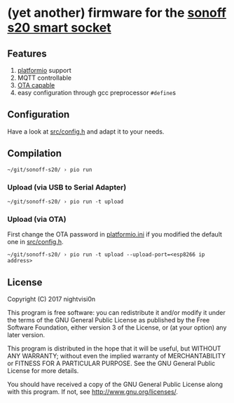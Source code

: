 # (yet another) firmware for the [sonoff s20 smart socket](http://sonoff.itead.cc/en/products/residential/s20-socket) #

## Features ##

1.  [platformio](http://platformio.org/) support
1.  MQTT controllable
1.  [OTA capable](http://docs.platformio.org/en/latest/platforms/espressif8266.html?highlight=ota#over-the-air-ota-update)
1.  easy configuration through gcc preprocessor `#define`s

## Configuration ##

Have a look at [src/config.h](src/config.h) and adapt it to your needs.

## Compilation ##

```shell
~/git/sonoff-s20/ › pio run
```

### Upload (via USB to Serial Adapter) ###

```shell
~/git/sonoff-s20/ › pio run -t upload
```

### Upload (via OTA) ###

First change the OTA password in [platformio.ini](platformio.ini) if you modified the default one in [src/config.h](src/config.h).

```shell
~/git/sonoff-s20/ › pio run -t upload --upload-port=<esp8266 ip address>
```

## License ##

Copyright (C) 2017 nightvisi0n

This program is free software: you can redistribute it and/or modify
it under the terms of the GNU General Public License as published by
the Free Software Foundation, either version 3 of the License, or
(at your option) any later version.

This program is distributed in the hope that it will be useful,
but WITHOUT ANY WARRANTY; without even the implied warranty of
MERCHANTABILITY or FITNESS FOR A PARTICULAR PURPOSE.  See the
GNU General Public License for more details.

You should have received a copy of the GNU General Public License
along with this program.  If not, see <http://www.gnu.org/licenses/>.
